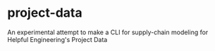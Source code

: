 # project-data
An experimental attempt to make a CLI for supply-chain modeling for Helpful Engineering's Project Data
